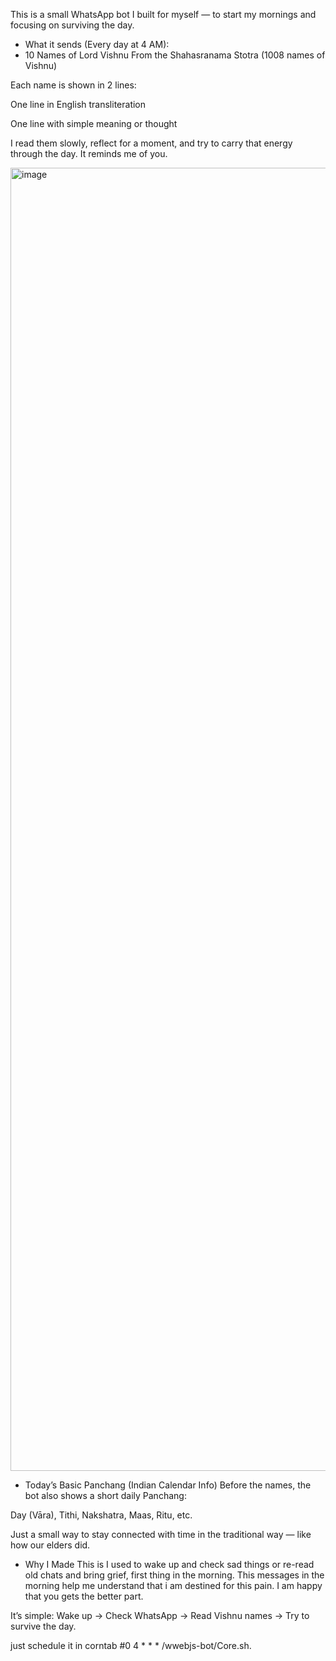 This is a small WhatsApp bot I built for myself — to start my mornings and focusing on surviving the day. 

* What it sends (Every day at 4 AM):
* 10 Names of Lord Vishnu
From the Shahasranama Stotra (1008 names of Vishnu)

Each name is shown in 2 lines:

One line in English transliteration

One line with simple meaning or thought

I read them slowly, reflect for a moment, and try to carry that energy through the day. It reminds me of you. 

<img width="540" height="2085" alt="image" src="https://github.com/user-attachments/assets/62353f46-ff90-484f-a801-e8d11e4dd556" />



* Today’s Basic Panchang (Indian Calendar Info)
Before the names, the bot also shows a short daily Panchang:

Day (Vāra), Tithi, Nakshatra, Maas, Ritu, etc.

Just a small way to stay connected with time in the traditional way — like how our elders did.

*  Why I Made This is 
I used to wake up and check sad things or re-read old chats and bring grief,  first thing in the morning.
This messages in the morning help me understand that i am destined for this pain. I am happy that you gets the better part.

It’s simple:
Wake up → Check WhatsApp → Read Vishnu names → Try to survive the day. 

just schedule it in corntab #0 4 * * * /wwebjs-bot/Core.sh.
